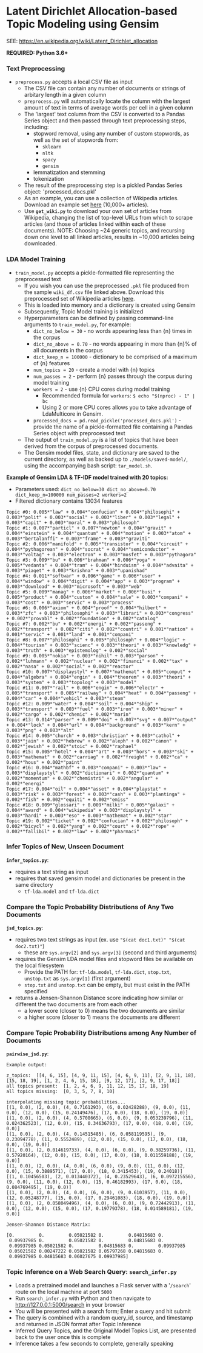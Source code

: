 # Latent Dirichlet Allocation-based Topic Modeling using Gensim

SEE: https://en.wikipedia.org/wiki/Latent_Dirichlet_allocation

**REQUIRED: Python 3.6+**

### Text Preprocessing

- `preprocess.py` accepts a local CSV file as input
  - The CSV file can contain any number of documents or strings of arbitary length in a given column
  - `preprocess.py` will automatically locate the column with the largest amount of text in terms of average words per cell in a given column
  - The 'largest' text column from the CSV is converted to a Pandas Series object and then passed through text preprocessing steps, including:
    - stopword removal, using any number of custom stopwords, as well as the set of stopwords from:
      - `sklearn`
      - `nltk`
      - `spacy`
      - `gensim`
    - lemmatization and stemming
    - tokenization
  - The result of the preprocessing step is a pickled Pandas Series object: 'processed_docs.pkl'
  - As an example, you can use a collection of Wikipedia articles. Download an example set [here](https://www.dropbox.com/s/45s8t1y0ixxe4zh/wiki_df.csv?dl=0) (10,000+ articles).
  - Use **`get_wiki.py`** to download your own set of articles from Wikipedia, changing the list of top-level URLs from which to scrape articles (and those of articles linked within each of these documents). NOTE: Choosing ~24 generic topics, and recursing down one level to all linked articles, results in ~10,000 articles being downloaded.
  
### LDA Model Training
  
- `train_model.py` accepts a pickle-formatted file representing the preprocessed text
  - If you wish you can use the preprocessed `.pkl` file produced from the sample `wiki_df.csv` file linked above. Download this preprocessed set of Wikipedia articles [here](https://www.dropbox.com/s/picanyvasfrc91g/processed_docs.pkl?dl=0).
  - This is loaded into memory and a dictionary is created using Gensim
  - Subsequently, Topic Model training is initialized
  - Hyperparameters can be defined by passing command-line arguments to `train_model.py`, for example:
    - `dict_no_below = 30` - no words appearing less than {n} times in the corpus
    - `dict_no_above = 0.70` - no words appearing in more than {n}% of all documents in the corpus
    - `dict_keep_n = 100000` - dictionary to be comprised of a maximum of {n} features
    - `num_topics = 20` - create a model with {n} topics
    - `num_passes = 2` - perform {n} passes through the corpus during model training
    - `workers = 2` - use {n} CPU cores during model training
      - Recommended formula for `workers`: `$ echo "$(nproc) - 1" | bc`
      - Using 2 or more CPU cores allows you to take advantage of LdaMulticore in Gensim.
    - `processed_docs = pd.read_pickle('processed_docs.pkl')` - provide the name of a pickle-formatted file containing a Pandas Series object with preprocessed text
   - The output of `train_model.py` is a list of topics that have been derived from the corpus of preprocessed documents.
   - The Gensim model files, state, and dictionary are saved to the current directory, as well as backed up to `./models/saved-model/`, using the accompanying bash script: `tar_model.sh`.
   
**Example of Gensim LDA & TF-IDF model trained with 20 topics:**
- Parameters used: `dict_no_below=30 dict_no_above=0.70 dict_keep_n=100000 num_passes=2 workers=2`
- Filtered dictionary contains 13034 features

```
Topic #0: 0.005*"law" + 0.004*"confucian" + 0.004*"philosophi" + 0.003*"polit" + 0.003*"social" + 0.003*"liber" + 0.003*"legal" + 0.003*"capit" + 0.003*"moral" + 0.003*"philosoph"
Topic #1: 0.007*"particl" + 0.007*"newton" + 0.004*"gravit" + 0.004*"einstein" + 0.004*"quantum" + 0.004*"motion" + 0.003*"atom" + 0.003*"bertalanffi" + 0.003*"frame" + 0.003*"graviti"
Topic #2: 0.006*"manifold" + 0.005*"transistor" + 0.004*"circuit" + 0.004*"pythagorean" + 0.004*"socrat" + 0.004*"semiconductor" + 0.003*"voltag" + 0.003*"electron" + 0.003*"mosfet" + 0.003*"pythagora"
Topic #3: 0.009*"bu" + 0.006*"brahman" + 0.006*"yoga" + 0.005*"vedanta" + 0.004*"tram" + 0.004*"hinduism" + 0.004*"advaita" + 0.003*"piaget" + 0.003*"krishna" + 0.003*"upanishad"
Topic #4: 0.011*"softwar" + 0.006*"game" + 0.006*"user" + 0.004*"window" + 0.004*"digit" + 0.004*"app" + 0.003*"program" + 0.003*"download" + 0.003*"microsoft" + 0.003*"web"
Topic #5: 0.009*"manag" + 0.006*"market" + 0.006*"busi" + 0.005*"product" + 0.004*"custom" + 0.004*"sale" + 0.003*"compani" + 0.003*"cost" + 0.003*"servic" + 0.003*"process"
Topic #6: 0.006*"axiom" + 0.004*"proof" + 0.004*"hilbert" + 0.003*"zfc" + 0.003*"philosophi" + 0.003*"librari" + 0.003*"congress" + 0.002*"provabl" + 0.002*"foundation" + 0.002*"catalog"
Topic #7: 0.002*"bu" + 0.002*"energi" + 0.002*"passeng" + 0.002*"transport" + 0.002*"citi" + 0.002*"countri" + 0.001*"nation" + 0.001*"servic" + 0.001*"land" + 0.001*"compani"
Topic #8: 0.007*"philosophi" + 0.005*"philosoph" + 0.004*"logic" + 0.004*"tourism" + 0.003*"scienc" + 0.003*"theori" + 0.003*"knowledg" + 0.003*"truth" + 0.003*"epistemolog" + 0.002*"social"
Topic #9: 0.005*"nokia" + 0.003*"nihil" + 0.003*"parson" + 0.002*"luhmann" + 0.002*"nuclear" + 0.002*"financi" + 0.002*"tax" + 0.002*"nasa" + 0.002*"social" + 0.002*"reactor"
Topic #10: 0.007*"displaystyl" + 0.007*"mathemat" + 0.005*"comput" + 0.004*"algebra" + 0.004*"engin" + 0.004*"theorem" + 0.003*"theori" + 0.003*"system" + 0.003*"topolog" + 0.003*"model"
Topic #11: 0.007*"rail" + 0.006*"engin" + 0.006*"electr" + 0.005*"transport" + 0.005*"railway" + 0.004*"heat" + 0.004*"passeng" + 0.004*"car" + 0.004*"vehicl" + 0.003*"steam"
Topic #12: 0.009*"water" + 0.004*"soil" + 0.004*"ship" + 0.003*"transport" + 0.003*"fuel" + 0.003*"iron" + 0.003*"miner" + 0.002*"cargo" + 0.002*"chemic" + 0.002*"marin"
Topic #13: 0.014*"parser" + 0.009*"doi" + 0.007*"svg" + 0.007*"output" + 0.004*"lock" + 0.004*"url" + 0.004*"background" + 0.003*"kern" + 0.003*"png" + 0.003*"alt"
Topic #14: 0.005*"church" + 0.003*"christian" + 0.003*"cathol" + 0.003*"jain" + 0.002*"hebrew" + 0.002*"aleph" + 0.002*"canon" + 0.002*"jewish" + 0.002*"stoic" + 0.002*"raphael"
Topic #15: 0.005*"hotel" + 0.004*"art" + 0.003*"hors" + 0.003*"ski" + 0.003*"mathemat" + 0.002*"carriag" + 0.002*"freight" + 0.002*"ca" + 0.002*"hous" + 0.002*"paint"
Topic #16: 0.004*"mathbf" + 0.003*"compani" + 0.003*"law" + 0.003*"displaystyl" + 0.002*"dictionari" + 0.002*"quantum" + 0.002*"momentum" + 0.002*"chemistri" + 0.002*"angular" + 0.002*"energi"
Topic #17: 0.004*"oil" + 0.004*"asset" + 0.004*"playstat" + 0.003*"risk" + 0.003*"forest" + 0.003*"cash" + 0.003*"plantinga" + 0.002*"fish" + 0.002*"equiti" + 0.002*"emiss"
Topic #18: 0.009*"glossari" + 0.009*"milki" + 0.005*"galaxi" + 0.004*"award" + 0.004*"wikipedia" + 0.003*"displaystyl" + 0.003*"hardi" + 0.003*"eso" + 0.003*"mathemat" + 0.002*"star"
Topic #19: 0.002*"ticket" + 0.002*"confucian" + 0.002*"philosoph" + 0.002*"bicycl" + 0.002*"yang" + 0.002*"court" + 0.002*"rope" + 0.002*"fallibil" + 0.002*"law" + 0.002*"pharmaci"
```

### Infer Topics of New, Unseen Document

**`infer_topics.py`**:

- requires a text string as input
- requires that saved gensim model and dictionaries be present in the same directory
  - `tf-lda.model` and `tf-lda.dict`
  
### Compare the Topic Probability Distributions of Any Two Documents

**`jsd_topics.py`**:

- requires two text strings as input (ex. use `"$(cat doc1.txt)" "$(cat doc2.txt)"`)
  - these are `sys.argv[2]` and `sys.argv[3]` (second and third arguments)
- requires the Gensim LDA model files and stopword files be available on the local filesystem
  - Provide the PATH for: `tf-lda.model`, `tf-lda.dict`, `stop.txt`, `unstop.txt` as `sys.argv[1]` (first argument)
  - `stop.txt` and `unstop.txt` can be empty, but must exist in the PATH specified
- returns a Jensen-Shannon Distance score indicating how similar or different the two documents are from each other
  - a lower score (closer to 0) means the two documents are similar
  - a higher score (closer to 1) means the documents are different

### Compare Topic Probability Distributions among Any Number of Documents

**`pairwise_jsd.py`**:

```
Example output:

z_topics:  [[4, 6, 15], [4, 9, 11, 15], [4, 6, 9, 11], [2, 9, 11, 18], [15, 18, 19], [1, 2, 4, 6, 15, 18], [9, 12, 17], [2, 9, 17, 18]]
all topics present:  [1, 2, 4, 6, 9, 11, 12, 15, 17, 18, 19]
all topics missing:  [0, 3, 5, 7, 8, 10]

interpolating missing topic probabilities...
[(1, 0.0), (2, 0.0), (4, 0.7161293), (6, 0.02428288), (9, 0.0), (11, 0.0), (12, 0.0), (15, 0.24149476), (17, 0.0), (18, 0.0), (19, 0.0)]
[(1, 0.0), (2, 0.0), (4, 0.5708665), (6, 0.0), (9, 0.053239796), (11, 0.024362523), (12, 0.0), (15, 0.34636793), (17, 0.0), (18, 0.0), (19, 0.0)]
[(1, 0.0), (2, 0.0), (4, 0.14515485), (6, 0.058119595), (9, 0.23094778), (11, 0.5552489), (12, 0.0), (15, 0.0), (17, 0.0), (18, 0.0), (19, 0.0)]
[(1, 0.0), (2, 0.014619733), (4, 0.0), (6, 0.0), (9, 0.38259736), (11, 0.57920164), (12, 0.0), (15, 0.0), (17, 0.0), (18, 0.011559188), (19, 0.0)]
[(1, 0.0), (2, 0.0), (4, 0.0), (6, 0.0), (9, 0.0), (11, 0.0), (12, 0.0), (15, 0.3889571), (17, 0.0), (18, 0.3415453), (19, 0.24018)]
[(1, 0.10456503), (2, 0.013440372), (4, 0.23529643), (6, 0.097215556), (9, 0.0), (11, 0.0), (12, 0.0), (15, 0.46182993), (17, 0.0), (18, 0.084769495), (19, 0.0)]
[(1, 0.0), (2, 0.0), (4, 0.0), (6, 0.0), (9, 0.6103957), (11, 0.0), (12, 0.05248777), (15, 0.0), (17, 0.29461083), (18, 0.0), (19, 0.0)]
[(1, 0.0), (2, 0.058049496), (4, 0.0), (6, 0.0), (9, 0.72442913), (11, 0.0), (12, 0.0), (15, 0.0), (17, 0.19779378), (18, 0.014589181), (19, 0.0)]

Jensen-Shannon Distance Matrix: 

[0.         0.         0.05021582 0.         0.04815683 0.
 0.09937985 0.         0.05021582 0.         0.04815683 0.
 0.09937985 0.05021582 0.         0.04815683 0.         0.09937985
 0.05021582 0.00247222 0.05021582 0.05797268 0.04815683 0.
 0.09937985 0.04815683 0.06027675 0.09937985]
```

### Topic Inference on a Web Search Query: `search_infer.py` <WIP> ###

- Loads a pretrained model and launches a Flask server with a '`/search`' route on the local machine at port `5000`
- Run `search_infer.py` with Python and then navigate to http://127.0.0.1:5000/search in your browser
- You will be presented with a search form; Enter a query and hit submit
- The query is combined with a random query_id, source, and timestamp and returned in JSON format after Topic Inference
- Inferred Query Topics, and the Original Model Topics List, are presented back to the user once this is complete
- Inference takes a few seconds to complete, generally speaking
